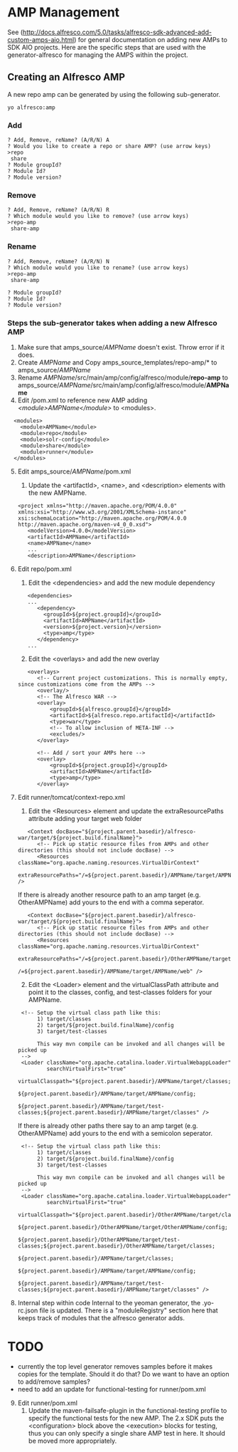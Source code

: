 # AMP Management

See (http://docs.alfresco.com/5.0/tasks/alfresco-sdk-advanced-add-custom-amps-aio.html)
for general documentation on adding new AMPs to SDK AIO projects. Here are the specific
steps that are used with the generator-alfresco for managing the AMPS within the project.

## Creating an Alfresco AMP

A new repo amp can be generated by using the following sub-generator.

```
yo alfresco:amp
```

### Add
```
? Add, Remove, reName? (A/R/N) A
? Would you like to create a repo or share AMP? (use arrow keys)
>repo
 share
? Module groupId?
? Module Id?
? Module version?
```
### Remove

```
? Add, Remove, reName? (A/R/N) R
? Which module would you like to remove? (use arrow keys)
>repo-amp
 share-amp
```
### Rename

```
? Add, Remove, reName? (A/R/N) N
? Which module would you like to rename? (use arrow keys)
>repo-amp
 share-amp

? Module groupId?
? Module Id?
? Module version?
```


### Steps the sub-generator takes when adding a new Alfresco AMP

1. Make sure that amps_source/*AMPName* doesn't exist. Throw error if it does.
2. Create *AMPName* and Copy amps_source_templates/repo-amp/* to amps_source/*AMPName*
3. Rename *AMPName*/src/main/amp/config/alfresco/module/**repo-amp** to 
amps_source/*AMPName*/src/main/amp/config/alfresco/module/**AMPName**
4. Edit /pom.xml to reference new AMP adding *\<module>AMPName\</module>* to \<modules>.
~~~
  <modules>
    <module>AMPName</module>
    <module>repo</module>
    <module>solr-config</module>
    <module>share</module>
    <module>runner</module>
  </modules>
~~~
5. Edit amps_source/*AMPName*/pom.xml
   1. Update the \<artifactId>, \<name>, and \<description> elements with the new AMPName.
    ~~~
    <project xmlns="http://maven.apache.org/POM/4.0.0" xmlns:xsi="http://www.w3.org/2001/XMLSchema-instance" xsi:schemaLocation="http://maven.apache.org/POM/4.0.0 http://maven.apache.org/maven-v4_0_0.xsd">
       <modelVersion>4.0.0</modelVersion>
       <artifactId>AMPName</artifactId>
       <name>AMPName</name>
       ...
       <description>AMPName</description>
    ~~~
6. Edit repo/pom.xml
   1. Edit the \<dependencies> and add the new module dependency
   ~~~
      <dependencies>
      ...
         <dependency>
           <groupId>${project.groupId}</groupId>
           <artifactId>AMPName</artifactId>
           <version>${project.version}</version>
           <type>amp</type>
         </dependency>
      ...
   ~~~
   2. Edit the \<overlays> and add the new overlay
   ~~~
      <overlays>
         <!-- Current project customizations. This is normally empty, since customizations come from the AMPs -->
         <overlay/>
         <!-- The Alfresco WAR -->
         <overlay>
             <groupId>${alfresco.groupId}</groupId>
             <artifactId>${alfresco.repo.artifactId}</artifactId>
             <type>war</type>
             <!-- To allow inclusion of META-INF -->
             <excludes/>
         </overlay>
         
         <!-- Add / sort your AMPs here -->
         <overlay>
             <groupId>${project.groupId}</groupId>
             <artifactId>AMPName</artifactId>
             <type>amp</type>
         </overlay>
   ~~~
7. Edit runner/tomcat/context-repo.xml
   1. Edit the \<Resources> element and update the extraResourcePaths attribute adding your target web folder   
   ~~~
      <Context docBase="${project.parent.basedir}/alfresco-war/target/${project.build.finalName}">
         <!-- Pick up static resource files from AMPs and other directories (this should not include docBase) -->
         <Resources className="org.apache.naming.resources.VirtualDirContext"
               extraResourcePaths="/=${project.parent.basedir}/AMPName/target/AMPName/web" />   
   ~~~
   
   If there is already another resource path to an amp target \(e.g. OtherAMPName) add yours to the end with a comma seperator.
   ~~~
      <Context docBase="${project.parent.basedir}/alfresco-war/target/${project.build.finalName}">
         <!-- Pick up static resource files from AMPs and other directories (this should not include docBase) -->
         <Resources className="org.apache.naming.resources.VirtualDirContext"
               extraResourcePaths="/=${project.parent.basedir}/OtherAMPName/target/OtherAMPName/web,
                                   /=${project.parent.basedir}/AMPName/target/AMPName/web" />   
   ~~~
   2. Edit the \<Loader> element and the virtualClassPath attribute and point it to the classes, config, and test-classes folders
   for your AMPName.
   ~~~
    <!-- Setup the virtual class path like this:
         1) target/classes
         2) target/${project.build.finalName}/config
         3) target/test-classes

         This way mvn compile can be invoked and all changes will be picked up
    -->
    <Loader className="org.apache.catalina.loader.VirtualWebappLoader"
            searchVirtualFirst="true"
            virtualClasspath="${project.parent.basedir}/AMPName/target/classes;
                              ${project.parent.basedir}/AMPName/target/AMPName/config;
                              ${project.parent.basedir}/AMPName/target/test-classes;${project.parent.basedir}/AMPName/target/classes" />
   ~~~
   
   If there is already other paths there say to an amp target \(e.g. OtherAMPName) add yours to the end with a semicolon seperator.
   ~~~
    <!-- Setup the virtual class path like this:
         1) target/classes
         2) target/${project.build.finalName}/config
         3) target/test-classes

         This way mvn compile can be invoked and all changes will be picked up
    -->
    <Loader className="org.apache.catalina.loader.VirtualWebappLoader"
            searchVirtualFirst="true"
            virtualClasspath="${project.parent.basedir}/OtherAMPName/target/classes;
                              ${project.parent.basedir}/OtherAMPName/target/OtherAMPName/config;
                              ${project.parent.basedir}/OtherAMPName/target/test-classes;${project.parent.basedir}/OtherAMPName/target/classes;
                              ${project.parent.basedir}/AMPName/target/classes;
                              ${project.parent.basedir}/AMPName/target/AMPName/config;
                              ${project.parent.basedir}/AMPName/target/test-classes;${project.parent.basedir}/AMPName/target/classes" />
   ~~~
8. Internal step within code
Internal to the yeoman generator, the .yo-rc.json file is updated. There is a "moduleRegistry" section here that keeps
track of modules that the alfresco generator adds.


# TODO
* currently the top level generator removes samples before it makes copies for the template. Should it do that? Do we
want to have an option to add/remove samples?
* need to add an update for functional-testing for runner/pom.xml
9. Edit runner/pom.xml
   1. Update the maven-failsafe-plugin in the functional-testing profile to specify the functional tests for
   the new AMP. The 2.x SDK puts the \<configuration\> block above the \<execution\> blocks for testing, thus you
   can only specify a single share AMP test in here. It should be moved more appropriately.

